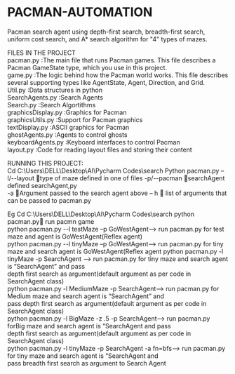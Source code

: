 # PACMAN-AUTOMATION
Pacman search agent using depth-first search, breadth-first search, uniform cost search, and A* search algorithm for "4" types of mazes.

FILES IN THE PROJECT  
pacman.py         :The main file that runs Pacman games. This file describes a Pacman GameState type, which you use in this project.  
game.py           :The logic behind how the Pacman world works. This file describes several supporting types like AgentState, Agent, Direction, and Grid.  
Util.py           :Data structures in python  
SearchAgents.py   :Search Agents  
Search.py         :Search Algortithms  
graphicsDisplay.py :Graphics for Pacman  
graphicsUtils.py   :Support for Pacman graphics  
textDisplay.py     :ASCII graphics for Pacman  
ghostAgents.py     :Agents to control ghosts  
keyboardAgents.py  :Keyboard interfaces to control Pacman  
layout.py          :Code for reading layout files and storing their content    

RUNNING THIS PROJECT:    
Cd C:\Users\DELL\Desktop\AI\Pycharm Codes\search
Python pacman.py –l/--layout  type of maze defined in one of files 
                                  -p/--pacman searchAgent defined searchAgent,py    
                                   -a                    Argument passed to the search agent above
                                   – h                  list of arguments that can be passed to pacman.py

Eg
Cd C:\Users\DELL\Desktop\AI\Pycharm Codes\search
python pacman.py run pacmn game    
python pacman.py --l testMaze –p GoWestAgent--> run pacman.py for test maze and agent is GoWestAgent(Reflex agent)    
python pacman.py --l tinyMaze –p GoWestAgent--> run pacman.py for tiny maze and search agent is GoWestAgent(Reflex agent                                                          python pacman.py -l tinyMaze -p SearchAgent --> run pacman.py for tiny maze and search agent is “SearchAgent” and pass     
                                              depth first search as argument(default argument as per code in SearchAgent class)  
python pacman.py -l MediumMaze -p SearchAgent--> run pacman.py for Medium maze and search agent is “SearchAgent” and    
                                                 pass depth first search as argument(default argument as per code in SearchAgent class)    
python pacman.py -l BigMaze -z .5 -p SearchAgent--> run pacman.py forBig  maze and search agent is “SearchAgent and pass   
                                                   depth first search as argument(default argument as per code in SearchAgent class)    
python pacman.py -l tinyMaze -p SearchAgent -a fn=bfs--> run pacman.py for tiny maze and search agent is “SearchAgent and   
                                                        pass breadth first search as argument to Search Agent    



